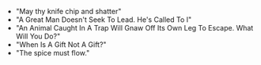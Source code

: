- "May thy knife chip and shatter"
- "A Great Man Doesn't Seek To Lead. He's Called To I"
- "An Animal Caught In A Trap Will Gnaw Off Its Own Leg To Escape. What Will You Do?"
- "When Is A Gift Not A Gift?"
- "The spice must flow."
